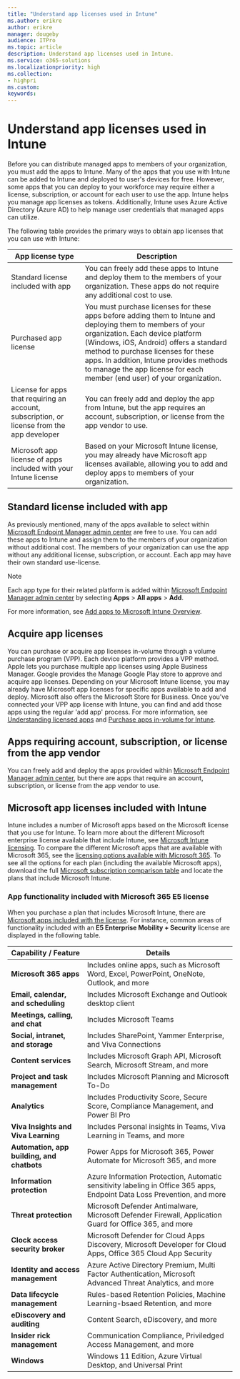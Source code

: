 ```yaml
---
title: "Understand app licenses used in Intune"
ms.author: erikre
author: erikre
manager: dougeby
audience: ITPro
ms.topic: article
description: Understand app licenses used in Intune.
ms.service: o365-solutions
ms.localizationpriority: high
ms.collection:
- highpri
ms.custom:
keywords:
---
```


# Understand app licenses used in Intune

Before you can distribute managed apps to members of your organization, you must add the apps to Intune. Many of the apps that you use with Intune can be added to Intune and deployed to user's devices for free. However, some apps that you can deploy to your workforce may require either a license, subscription, or account for each user to use the app. Intune helps you manage app licenses as tokens. Additionally, Intune uses Azure Active Directory (Azure AD) to help manage user credentials that managed apps can utilize.  

The following table provides the primary ways to obtain app licenses that you can use with Intune:

| App   license type | Description |
|---|---|
| Standard license included with app | You can freely add these apps to Intune and deploy them to the members of your organization. These apps do not require any additional cost to use.  |
| Purchased app license  | You must purchase licenses for these apps before adding them to Intune and deploying them to members of your   organization. Each device platform (Windows, iOS, Android) offers a standard method to purchase licenses for these apps. In addition, Intune provides methods to manage the app license for each member (end user) of your organization. |
| License   for apps that requiring an account, subscription, or license from the app   developer | You can freely add and deploy the app from Intune, but the app requires an account, subscription, or license from the app vendor to use. |
| Microsoft app license of apps included with your Intune license | Based on your Microsoft Intune license, you may already have Microsoft app licenses available, allowing you to add and deploy apps to members of your organization. |

## Standard license included with app

As previously mentioned, many of the apps available to select within [Microsoft Endpoint Manager admin center](https://go.microsoft.com/fwlink/?linkid=2109431) are free to use. You can add these apps to Intune and assign them to the members of your organization without additional cost. The members of your organization can use the app without any additional license, subscription, or account. Each app may have their own standard use-license.

> [!NOTE]
> Each app type for their related platform is added within [Microsoft Endpoint Manager admin center](https://go.microsoft.com/fwlink/?linkid=2109431) by selecting **Apps** > **All apps** > **Add**.

For more information, see [Add apps to Microsoft Intune Overview](apps-add-overview.md).

## Acquire app licenses

You can purchase or acquire app licenses in-volume through a volume purchase program (VPP). Each device platform provides a VPP method. Apple lets you purchase multiple app licenses using Apple Business Manager. Google provides the Manage Google Play store to approve and acquire app licenses. Depending on your Microsoft Intune license, you may already have Microsoft app licenses for specific apps available to add and deploy. Microsoft also offers the Microsoft Store for Business. Once you've connected your VPP app license with Intune, you can find and add those apps using the regular 'add app' process. For more information, see [Understanding licensed apps](/mem/intune/apps/apps-add#understanding-licensed-apps) and [Purchase apps in-volume for Intune](apps-purchase-volume.md).

## Apps requiring account, subscription, or license from the app vendor

You can freely add and deploy the apps provided within [Microsoft Endpoint Manager admin center](https://go.microsoft.com/fwlink/?linkid=2109431), but there are apps that require an account, subscription, or license from the app vendor to use.

## Microsoft app licenses included with Intune

Intune includes a number of Microsoft apps based on the Microsoft license that you use for Intune. To learn more about the different Microsoft enterprise license available that include Intune, see [Microsoft Intune licensing](/mem/intune/fundamentals/licenses). To compare the different Microsoft apps that are available with Microsoft 365, see the [licensing options available with Microsoft 365](/microsoft-365/compare-microsoft-365-enterprise-plans). To see all the options for each plan (including the available Microsoft apps), download the full [Microsoft subscription comparison table](https://go.microsoft.com/fwlink/?linkid=2139145) and locate the plans that include Microsoft Intune.

### App functionality included with Microsoft 365 E5 license

When you purchase a plan that includes Microsoft Intune, there are [Microsoft apps included with the license](apps-license-overview.md#microsoft-app-licenses-included-with-intune). For instance, common areas of functionality included with an **E5 Enterprise Mobility + Security** license are displayed in the following table.

| Capability / Feature | Details |
|---|---|
| **Microsoft 365 apps** | Includes online apps, such as Microsoft Word, Excel, PowerPoint, OneNote, Outlook, and more |
| **Email, calendar, and scheduling** | Includes Microsoft Exchange and Outlook desktop client |
| **Meetings, calling, and chat** | Includes Microsoft Teams |
| **Social, intranet, and storage** | Includes SharePoint, Yammer Enterprise, and Viva Connections |
| **Content services** | Includes Microsoft Graph API, Microsoft Search, Microsoft Stream, and more |
| **Project and task management** | Includes Microsoft Planning and Microsoft To-Do |
| **Analytics** | Includes Productivity Score, Secure Score, Compliance Management, and Power BI Pro |
| **Viva Insights and Viva Learning** | Includes Personal insights in Teams, Viva Learning in Teams, and more |
| **Automation, app building, and chatbots** | Power Apps for Microsoft 365, Power Automate for Microsoft 365, and more |
| **Information protection** | Azure Information Protection, Automatic sensitivity labeling in Office 365 apps, Endpoint Data Loss Prevention, and more |
| **Threat protection** | Microsoft Defender Antimalware, Microsoft Defender Firewall, Application Guard for Office 365, and more |
| **Clock access security broker** | Microsoft Defender for Cloud Apps Discovery, Microsoft Developer for Cloud Apps, Office 365 Cloud App Security |
| **Identity and access management** | Azure Active Directory Premium, Multi Factor Authentication, Microsoft Advanced Threat Analytics, and more |
| **Data lifecycle management** | Rules-based Retention Policies, Machine Learning-bsaed Retention, and more |
| **eDiscovery and auditing** | Content Search, eDiscovery, and more |
| **Insider rick management** | Communication Compliance, Priviledged Access Management, and more |
| **Windows** | Windows 11 Edition, Azure Virtual Desktop, and Universal Print |


